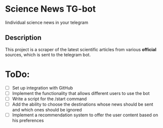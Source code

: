 # Science News TG-bot
Iindividual science news in your telegram

## Description
This project is a scraper of the latest scientific articles from various **official** sources, which is sent to the telegram bot.

# ToDo:
- [ ] Set up integration with GitHub
- [ ] Implement the functionality that allows different users to use the bot
- [ ] Write a script for the /start command
- [ ] Add the ability to choose the destinations whose news should be sent and which ones should be ignored
- [ ] Implement a recommendation system to offer the user content based on his preferences
